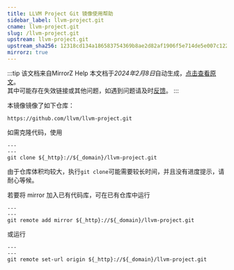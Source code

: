 ```yaml
---
title: LLVM Project Git 镜像使用帮助
sidebar_label: llvm-project.git
cname: llvm-project.git
slug: /llvm-project.git
upstream: llvm-project.git
upstream_sha256: 12318cd134a186583754369b8ae2d82af1906f5e714de5e007c122e6cd7b5cca
mirrorz: true
---
```

:::tip 该文档来自MirrorZ Help
本文档于*2024年2月8日*自动生成，[点击查看原文](https://help.mirrors.cernet.edu.cn/llvm-project.git)。  
其中可能存在失效链接或其他问题，如遇到问题请及时[反馈](https://gitee.com/dzm91_hust/hust-mirrors/issues)。
:::


本镜像镜像了如下仓库：

```
https://github.com/llvm/llvm-project.git
```

如需克隆代码，使用

```plain varcode
---
---
git clone ${_http}://${_domain}/llvm-project.git
```

由于仓库体积均较大，执行`git clone`可能需要较长时间，并且没有进度提示，请耐心等候。

若要将 mirror 加入已有代码库，可在已有仓库中运行

```plain varcode
---
---
git remote add mirror ${_http}://${_domain}/llvm-project.git
```

或运行

```plain varcode
---
---
git remote set-url origin ${_http}://${_domain}/llvm-project.git
```